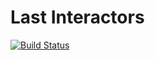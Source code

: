 # Last Interactors

[![Build Status](https://img.shields.io/travis/last/last-interactors.svg?style=flat-square)](https://travis-ci.org/last/last-interactors)
